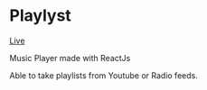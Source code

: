 # Playlyst
[Live](https://playlyst.now.sh/)

Music Player made with ReactJs

Able to take playlists from Youtube or Radio feeds. 

